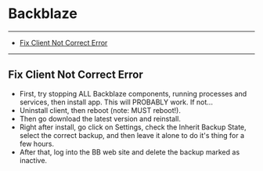 # Backblaze

---

* [Fix Client Not Correct Error](#1e6a4c73-9209-4295-8771-c578a4959d91)

---




<div id="1e6a4c73-9209-4295-8771-c578a4959d91">

## Fix Client Not Correct Error

</div>

  * First, try stopping ALL Backblaze components, running processes and services, then install app.  This will PROBABLY
    work.  If not...
  * Uninstall client, then reboot (note: MUST reboot!).
  * Then go download the latest version and reinstall.
  * Right after install, go click on Settings, check the Inherit Backup State, select the correct backup, and then leave it alone to do it's thing for a few hours.
  * After that, log into the BB web site and delete the backup marked as inactive.
